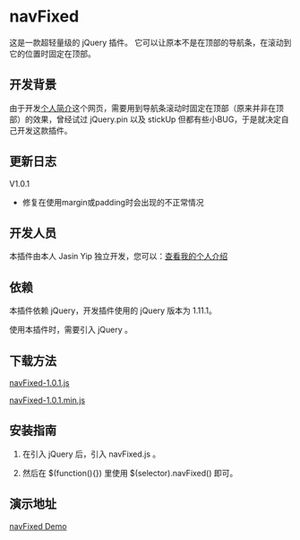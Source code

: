 navFixed
========

这是一款超轻量级的 jQuery 插件。
它可以让原本不是在顶部的导航条，在滚动到它的位置时固定在顶部。


开发背景
----

由于开发[个人简介](http://jasinyip.com/resume)这个网页，需要用到导航条滚动时固定在顶部（原来并非在顶部）的效果，曾经试过 jQuery.pin 以及 stickUp
但都有些小BUG，于是就决定自己开发这款插件。


更新日志
----

V1.0.1
- 修复在使用margin或padding时会出现的不正常情况


开发人员
----

本插件由本人 Jasin Yip 独立开发，您可以：[查看我的个人介绍](http://resume.jasinyip.com)



依赖
--

本插件依赖 jQuery，开发插件使用的 jQuery 版本为 1.11.1。

使用本插件时，需要引入 jQuery 。


下载方法
----
[navFixed-1.0.1.js](http://navfixed.jasinyip.com/navFixed-1.0.1.js)

[navFixed-1.0.1.min.js](http://navFixed.jasinyip.com/navFixed-1.0.1.min.js)


安装指南
----
1. 在引入 jQuery 后，引入 navFixed.js 。
2. 然后在 \$(function(){}) 里使用 $(selector).navFixed() 即可。
	
	<script src="navFixed.js"></script>
	<script>
	    $(function(){
        	$(selector).navFixed();
    	});					
	</script>


演示地址
----
[navFixed Demo](http://navFixed.jasinyip.com/)